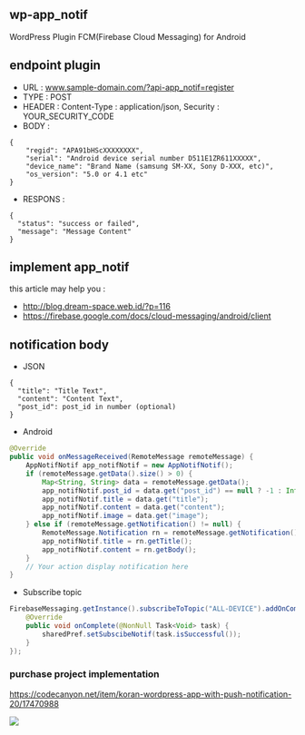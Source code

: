 ## wp-app_notif
WordPress Plugin FCM(Firebase Cloud Messaging) for Android

## endpoint plugin
* URL    : www.sample-domain.com/?api-app_notif=register
* TYPE   : POST
* HEADER : Content-Type : application/json, Security : YOUR_SECURITY_CODE
* BODY   : 
```
{
    "regid": "APA91bHScXXXXXXXX",
    "serial": "Android device serial number D511E1ZR611XXXXX",
    "device_name": "Brand Name (samsung SM-XX, Sony D-XXX, etc)",
    "os_version": "5.0 or 4.1 etc"
}
```

* RESPONS : 
```
{
  "status": "success or failed",
  "message": "Message Content"
}
```


## implement app_notif
this article may help you :
* http://blog.dream-space.web.id/?p=116
* https://firebase.google.com/docs/cloud-messaging/android/client


## notification body
* JSON
```
{
  "title": "Title Text",
  "content": "Content Text",
  "post_id": post_id in number (optional)
}
```

* Android
```Java
@Override
public void onMessageReceived(RemoteMessage remoteMessage) {
    AppNotifNotif app_notifNotif = new AppNotifNotif();
    if (remoteMessage.getData().size() > 0) {
        Map<String, String> data = remoteMessage.getData();
        app_notifNotif.post_id = data.get("post_id") == null ? -1 : Integer.parseInt(data.get("post_id"));
        app_notifNotif.title = data.get("title");
        app_notifNotif.content = data.get("content");
        app_notifNotif.image = data.get("image");
    } else if (remoteMessage.getNotification() != null) {
        RemoteMessage.Notification rn = remoteMessage.getNotification();
        app_notifNotif.title = rn.getTitle();
        app_notifNotif.content = rn.getBody();
    }
    // Your action display notification here
}
```

* Subscribe topic
```Java
FirebaseMessaging.getInstance().subscribeToTopic("ALL-DEVICE").addOnCompleteListener(new OnCompleteListener<Void>() {
    @Override
    public void onComplete(@NonNull Task<Void> task) {
        sharedPref.setSubscibeNotif(task.isSuccessful());
    }
});
```

### purchase project implementation 
https://codecanyon.net/item/koran-wordpress-app-with-push-notification-20/17470988



[<img target="_blank" src="https://www.paypal.com/en_US/i/btn/btn_donate_LG.gif">](https://www.paypal.com/cgi-bin/webscr?cmd=_s-xclick&hosted_button_id=SMF4CTJ44XZ9Y)
